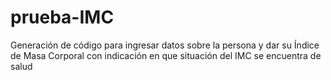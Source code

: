 # prueba-IMC
Generación de código para ingresar datos sobre la persona y dar su Índice de Masa Corporal con indicación en que situación del IMC se encuentra de salud
